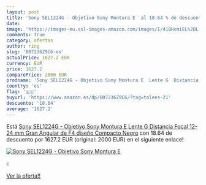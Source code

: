 ```yaml
---
layout: post
title: 'Sony SEL1224G - Objetivo Sony Montura E  al 18.64 % de descuento'
date: 
image: 'https://images-eu.ssl-images-amazon.com/images/I/41BHcmiEL%2BL._SL200_.jpg'
comments: true
category: ofertas
author: ring
slug: 'B07236Z9C6-es'
actualPrice: 1627.2 EUR
currency: EUR
price: 1627.2
comparePrice: 2000 EUR
prodname: 'Sony SEL1224G - Objetivo Sony Montura E  Lente G  Distancia Focal 12-24 mm  Gran Angular de F4  diseño Compacto  Negro'
country: 'es'
flag: '🇪🇸'
buyurl: 'https://www.amazon.es/dp/B07236Z9C6/?tag=tolees-21'
descuento: '18.64'
average: '1627.2'
---
```


Está [Sony SEL1224G - Objetivo Sony Montura E  Lente G  Distancia Focal 12-24 mm  Gran Angular de F4  diseño Compacto  Negro](https://www.amazon.es/dp/B07236Z9C6/?tag=tolees-21) con 18.64 de descuento por 1627.2 EUR (original: 2000 EUR) en el siguiente enlace!

[![Sony SEL1224G - Objetivo Sony Montura E ](https://images-eu.ssl-images-amazon.com/images/I/41BHcmiEL%2BL._SL200_.jpg)](https://www.amazon.es/dp/B07236Z9C6/?tag=tolees-21)

ℹ️:


[Ver la oferta!!](https://www.amazon.es/dp/B07236Z9C6/?tag=tolees-21)
